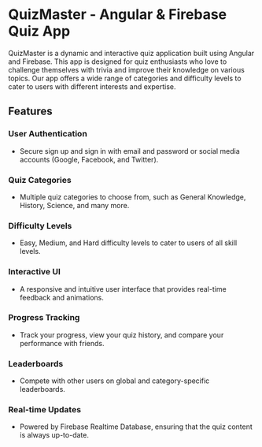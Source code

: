 # QuizMaster - Angular & Firebase Quiz App

QuizMaster is a dynamic and interactive quiz application built using Angular and Firebase. This app is designed for quiz enthusiasts who love to challenge themselves with trivia and improve their knowledge on various topics. Our app offers a wide range of categories and difficulty levels to cater to users with different interests and expertise.

## Features

### User Authentication

-   Secure sign up and sign in with email and password or social media accounts (Google, Facebook, and Twitter).

### Quiz Categories

-   Multiple quiz categories to choose from, such as General Knowledge, History, Science, and many more.

### Difficulty Levels

-   Easy, Medium, and Hard difficulty levels to cater to users of all skill levels.

### Interactive UI

-   A responsive and intuitive user interface that provides real-time feedback and animations.

### Progress Tracking

-   Track your progress, view your quiz history, and compare your performance with friends.

### Leaderboards

-   Compete with other users on global and category-specific leaderboards.

### Real-time Updates

-   Powered by Firebase Realtime Database, ensuring that the quiz content is always up-to-date.
